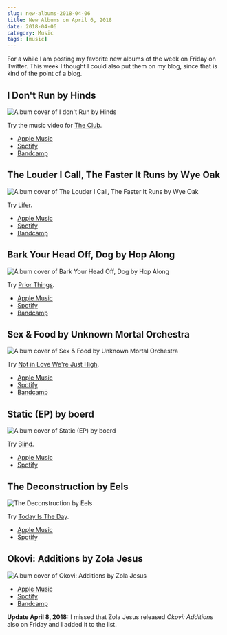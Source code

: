 ```yaml
---
slug: new-albums-2018-04-06
title: New Albums on April 6, 2018
date: 2018-04-06
category: Music
tags: [music]
---
```


For a while I am posting my favorite new albums of the week on Friday on Twitter. This week I thought I could also put them on my blog, since that is kind of the point of a blog.

## I Don't Run by Hinds

![Album cover of I don't Run by Hinds](/content/blog/2018-04-06-new-albums-2018-04-06/hinds-i-dont-run.jpg)

Try the music video for [The Club](https://www.youtube.com/watch?v=3zf9aO2qpn0).

- [Apple Music](https://itunes.apple.com/at/album/i-dont-run/1326887526?l=en)
- [Spotify](https://open.spotify.com/album/5Cx9K3B2kOjSvAC23ADh3X)
- [Bandcamp](https://hinds.bandcamp.com/album/i-dont-run)

## The Louder I Call, The Faster It Runs by Wye Oak

![Album cover of The Louder I Call, The Faster It Runs by Wye Oak](/content/blog/2018-04-06-new-albums-2018-04-06/wye-oak-the-louder-i-call-the-faster-it-runs.jpg)

Try [Lifer](https://www.youtube.com/watch?v=ojvwB6u30Ks).

- [Apple Music](https://itunes.apple.com/at/album/the-louder-i-call-the-faster-it-runs/1334754325?l=en)
- [Spotify](https://open.spotify.com/album/3lSHd2sapKzXk7XkDac2zg)
- [Bandcamp](https://wyeoak.bandcamp.com/album/the-louder-i-call-the-faster-it-runs)

## Bark Your Head Off, Dog by Hop Along

![Album cover of Bark Your Head Off, Dog by Hop Along](/content/blog/2018-04-06-new-albums-2018-04-06/hop-along-bark-your-head-off-dog.jpg)

Try [Prior Things](https://www.youtube.com/watch?v=6IbBU4QXxD4).

- [Apple Music](https://itunes.apple.com/at/album/bark-your-head-off-dog/1334804729?l=en)
- [Spotify](https://open.spotify.com/album/7taAuoHvZ4LJzEaB0OzuP3)
- [Bandcamp](https://hopalong.bandcamp.com/album/bark-your-head-off-dog)

## Sex & Food by Unknown Mortal Orchestra

![Album cover of Sex & Food by Unknown Mortal Orchestra](/content/blog/2018-04-06-new-albums-2018-04-06/unknown-mortal-orchestra-sex-and-food.jpg)

Try [Not in Love We're Just High](https://www.youtube.com/watch?v=uY82vChor2A).

- [Apple Music](https://itunes.apple.com/at/album/sex-food/1334720786?l=en)
- [Spotify](https://open.spotify.com/album/7c2Xfq7aQKzs0KdSI3K7Rc)
- [Bandcamp](https://unknown-mortal-orchestra.bandcamp.com/album/sex-food)

## Static (EP) by boerd

![Album cover of Static (EP) by boerd](/content/blog/2018-04-06-new-albums-2018-04-06/boerd-static.jpg)

Try [Blind](https://www.youtube.com/watch?v=Qgv4hQ_C9ds).

- [Apple Music](https://itunes.apple.com/at/album/static-ep/1346439734?l=en)
- [Spotify](https://open.spotify.com/album/70fSTPNjTjkQRXALU9kO1W)

## The Deconstruction by Eels

![The Deconstruction by Eels](/content/blog/2018-04-06-new-albums-2018-04-06/eels-the-deconstruction.jpg)

Try [Today Is The Day](https://www.youtube.com/watch?v=qx3sKPoeOis).

- [Apple Music](https://itunes.apple.com/at/album/the-deconstruction/1330700343?l=en)
- [Spotify](https://open.spotify.com/album/2Vm6H5PPbIIhTWvREsrlTm)

## Okovi: Additions by Zola Jesus

![Album cover of Okovi: Additions by Zola Jesus](/content/blog/2018-04-06-new-albums-2018-04-06/zola-jesus-okovi-additions.jpg)

- [Apple Music](https://itunes.apple.com/at/album/okovi-additions/1346854452?l=en)
- [Spotify](https://open.spotify.com/album/6gIClbeFY916nkjAnc2cK9)
- [Bandcamp](https://zolajesus.bandcamp.com/album/okovi-additions)

**Update April 8, 2018:** I missed that Zola Jesus released _Okovi: Additions_ also on Friday and I added it to the list.

